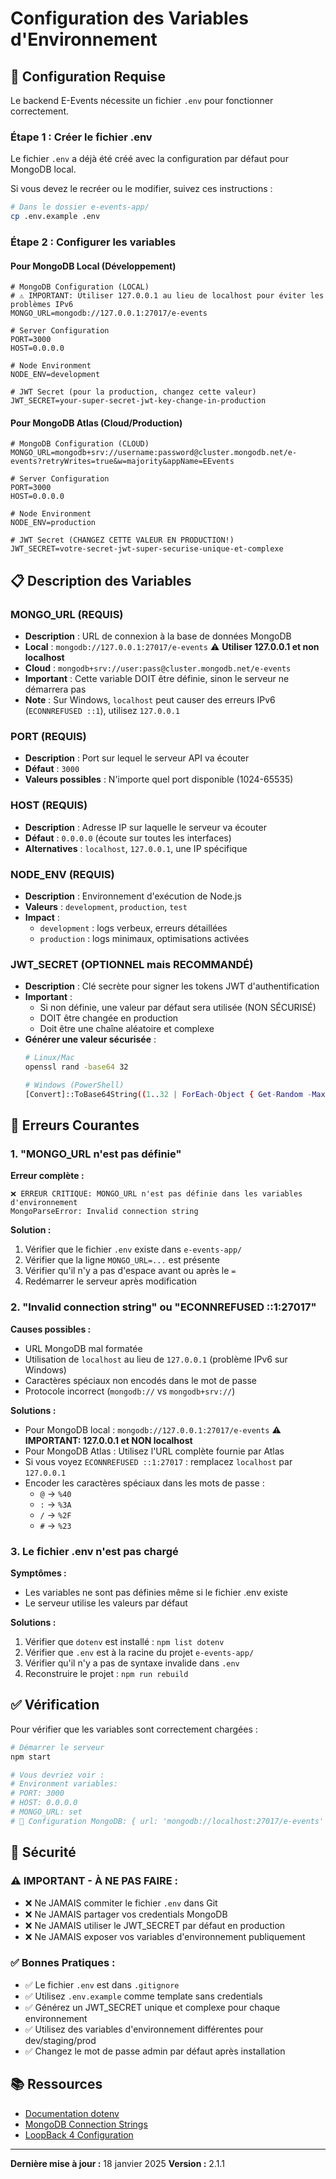 # Configuration des Variables d'Environnement

## 🔧 Configuration Requise

Le backend E-Events nécessite un fichier `.env` pour fonctionner correctement.

### Étape 1 : Créer le fichier .env

Le fichier `.env` a déjà été créé avec la configuration par défaut pour MongoDB local.

Si vous devez le recréer ou le modifier, suivez ces instructions :

```bash
# Dans le dossier e-events-app/
cp .env.example .env
```

### Étape 2 : Configurer les variables

#### Pour MongoDB Local (Développement)

```env
# MongoDB Configuration (LOCAL)
# ⚠️ IMPORTANT: Utiliser 127.0.0.1 au lieu de localhost pour éviter les problèmes IPv6
MONGO_URL=mongodb://127.0.0.1:27017/e-events

# Server Configuration
PORT=3000
HOST=0.0.0.0

# Node Environment
NODE_ENV=development

# JWT Secret (pour la production, changez cette valeur)
JWT_SECRET=your-super-secret-jwt-key-change-in-production
```

#### Pour MongoDB Atlas (Cloud/Production)

```env
# MongoDB Configuration (CLOUD)
MONGO_URL=mongodb+srv://username:password@cluster.mongodb.net/e-events?retryWrites=true&w=majority&appName=EEvents

# Server Configuration
PORT=3000
HOST=0.0.0.0

# Node Environment
NODE_ENV=production

# JWT Secret (CHANGEZ CETTE VALEUR EN PRODUCTION!)
JWT_SECRET=votre-secret-jwt-super-securise-unique-et-complexe
```

## 📋 Description des Variables

### MONGO_URL (REQUIS)
- **Description** : URL de connexion à la base de données MongoDB
- **Local** : `mongodb://127.0.0.1:27017/e-events` ⚠️ **Utiliser 127.0.0.1 et non localhost**
- **Cloud** : `mongodb+srv://user:pass@cluster.mongodb.net/e-events`
- **Important** : Cette variable DOIT être définie, sinon le serveur ne démarrera pas
- **Note** : Sur Windows, `localhost` peut causer des erreurs IPv6 (`ECONNREFUSED ::1`), utilisez `127.0.0.1`

### PORT (REQUIS)
- **Description** : Port sur lequel le serveur API va écouter
- **Défaut** : `3000`
- **Valeurs possibles** : N'importe quel port disponible (1024-65535)

### HOST (REQUIS)
- **Description** : Adresse IP sur laquelle le serveur va écouter
- **Défaut** : `0.0.0.0` (écoute sur toutes les interfaces)
- **Alternatives** : `localhost`, `127.0.0.1`, une IP spécifique

### NODE_ENV (REQUIS)
- **Description** : Environnement d'exécution de Node.js
- **Valeurs** : `development`, `production`, `test`
- **Impact** :
  - `development` : logs verbeux, erreurs détaillées
  - `production` : logs minimaux, optimisations activées

### JWT_SECRET (OPTIONNEL mais RECOMMANDÉ)
- **Description** : Clé secrète pour signer les tokens JWT d'authentification
- **Important** :
  - Si non définie, une valeur par défaut sera utilisée (NON SÉCURISÉ)
  - DOIT être changée en production
  - Doit être une chaîne aléatoire et complexe
- **Générer une valeur sécurisée** :
  ```bash
  # Linux/Mac
  openssl rand -base64 32

  # Windows (PowerShell)
  [Convert]::ToBase64String((1..32 | ForEach-Object { Get-Random -Maximum 256 }))
  ```

## 🚨 Erreurs Courantes

### 1. "MONGO_URL n'est pas définie"

**Erreur complète :**
```
❌ ERREUR CRITIQUE: MONGO_URL n'est pas définie dans les variables d'environnement
MongoParseError: Invalid connection string
```

**Solution :**
1. Vérifier que le fichier `.env` existe dans `e-events-app/`
2. Vérifier que la ligne `MONGO_URL=...` est présente
3. Vérifier qu'il n'y a pas d'espace avant ou après le `=`
4. Redémarrer le serveur après modification

### 2. "Invalid connection string" ou "ECONNREFUSED ::1:27017"

**Causes possibles :**
- URL MongoDB mal formatée
- Utilisation de `localhost` au lieu de `127.0.0.1` (problème IPv6 sur Windows)
- Caractères spéciaux non encodés dans le mot de passe
- Protocole incorrect (`mongodb://` vs `mongodb+srv://`)

**Solutions :**
- Pour MongoDB local : `mongodb://127.0.0.1:27017/e-events` ⚠️ **IMPORTANT: 127.0.0.1 et NON localhost**
- Pour MongoDB Atlas : Utilisez l'URL complète fournie par Atlas
- Si vous voyez `ECONNREFUSED ::1:27017` : remplacez `localhost` par `127.0.0.1`
- Encoder les caractères spéciaux dans les mots de passe :
  - `@` → `%40`
  - `:` → `%3A`
  - `/` → `%2F`
  - `#` → `%23`

### 3. Le fichier .env n'est pas chargé

**Symptômes :**
- Les variables ne sont pas définies même si le fichier .env existe
- Le serveur utilise les valeurs par défaut

**Solutions :**
1. Vérifier que `dotenv` est installé : `npm list dotenv`
2. Vérifier que `.env` est à la racine du projet `e-events-app/`
3. Vérifier qu'il n'y a pas de syntaxe invalide dans `.env`
4. Reconstruire le projet : `npm run rebuild`

## ✅ Vérification

Pour vérifier que les variables sont correctement chargées :

```bash
# Démarrer le serveur
npm start

# Vous devriez voir :
# Environment variables:
# PORT: 3000
# HOST: 0.0.0.0
# MONGO_URL: set
# 🔵 Configuration MongoDB: { url: 'mongodb://localhost:27017/e-events' }
```

## 🔐 Sécurité

### ⚠️ IMPORTANT - À NE PAS FAIRE :

- ❌ Ne JAMAIS commiter le fichier `.env` dans Git
- ❌ Ne JAMAIS partager vos credentials MongoDB
- ❌ Ne JAMAIS utiliser le JWT_SECRET par défaut en production
- ❌ Ne JAMAIS exposer vos variables d'environnement publiquement

### ✅ Bonnes Pratiques :

- ✅ Le fichier `.env` est dans `.gitignore`
- ✅ Utilisez `.env.example` comme template sans credentials
- ✅ Générez un JWT_SECRET unique et complexe pour chaque environnement
- ✅ Utilisez des variables d'environnement différentes pour dev/staging/prod
- ✅ Changez le mot de passe admin par défaut après installation

## 📚 Ressources

- [Documentation dotenv](https://www.npmjs.com/package/dotenv)
- [MongoDB Connection Strings](https://docs.mongodb.com/manual/reference/connection-string/)
- [LoopBack 4 Configuration](https://loopback.io/doc/en/lb4/Environment-values.html)

---

**Dernière mise à jour :** 18 janvier 2025
**Version :** 2.1.1
